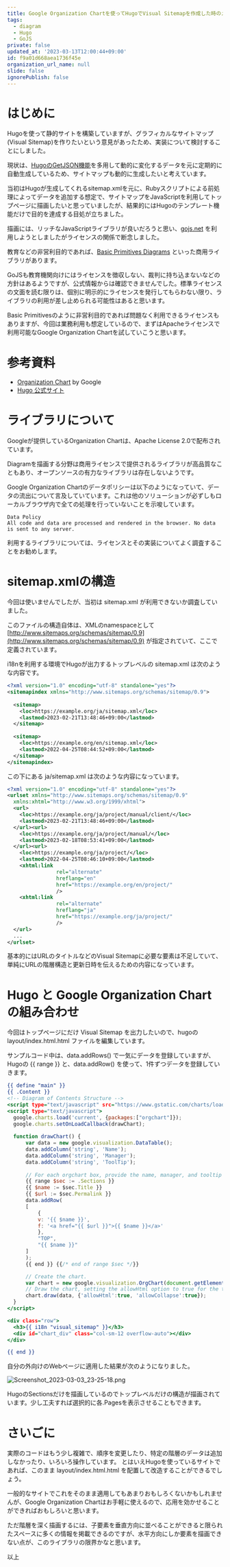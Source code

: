 ```yaml
---
title: Google Organization Chartを使ってHugoでVisual Sitemapを作成した時のメモ
tags:
  - diagram
  - Hugo
  - GoJS
private: false
updated_at: '2023-03-13T12:00:44+09:00'
id: f9a01d668aea1736f45e
organization_url_name: null
slide: false
ignorePublish: false
---
```

# はじめに

Hugoを使って静的サイトを構築していますが、グラフィカルなサイトマップ(Visual Sitemap)を作りたいという意見があったため、実装について検討することにしました。

現状は、[HugoのGetJSON機能](https://gohugo.io/templates/data-templates/#get-remote-data)を多用して動的に変化するデータを元に定期的に自動生成しているため、サイトマップも動的に生成したいと考えています。

当初はHugoが生成してくれるsitemap.xmlを元に、Rubyスクリプトによる前処理によってデータを追加する想定で、サイトマップをJavaScriptを利用してトップページに描画したいと思っていましたが、結果的にはHugoのテンプレート機能だけで目的を達成する目処が立ちました。

描画には、リッチなJavaScriptライブラリが良いだろうと思い、[gojs.net](https://gojs.net/) を利用しようとしましたがライセンスの関係で断念しました。

教育などの非営利目的であれば、[Basic Primitives Diagrams](https://www.basicprimitives.com/) といった商用ライブラリがあります。

GoJSも教育機関向けにはライセンスを徴収しない、裁判に持ち込まないなどの方針はあるようですが、公式情報からは確認できませんでした。標準ライセンスの文面を読む限りは、個別に明示的にライセンスを発行してもらわない限り、ライブラリの利用が差し止められる可能性はあると思います。

Basic Primitivesのように非営利目的であれば問題なく利用できるライセンスもありますが、今回は業務利用も想定しているので、まずはApacheライセンスで利用可能なGoogle Organization Chartを試していこうと思います。

# 参考資料

* [Organization Chart](https://developers.google.com/chart/interactive/docs/gallery/orgchart) by Google
* [Hugo 公式サイト](https://gohugo.io/) 

# ライブラリについて

Googleが提供しているOrganization Chartは、Apache License 2.0で配布されています。

Diagramを描画する分野は商用ライセンスで提供されるライブラリが高品質なこともあり、オープンソースの有力なライブラリは存在しないようです。

Google Organization Chartのデータポリシーは以下のようになっていて、データの流出について言及していています。これは他のソリューションが必ずしもローカルブラウザ内で全ての処理を行っていないことを示唆しています。

```text:OrgChartのデータポリシー
Data Policy
All code and data are processed and rendered in the browser. No data is sent to any server.
```

利用するライブラリについては、ライセンスとその実装についてよく調査することをお勧めします。

# sitemap.xmlの構造

今回は使いませんでしたが、当初は sitemap.xml が利用できないか調査していました。

このファイルの構造自体は、XMLのnamespaceとして [http://www.sitemaps.org/schemas/sitemap/0.9](http://www.sitemaps.org/schemas/sitemap/0.9) が指定されていて、ここで定義されています。

i18nを利用する環境でHugoが出力するトップレベルの sitemap.xml は次のような内容です。

```xml:第一階層のsitemap.xml
<?xml version="1.0" encoding="utf-8" standalone="yes"?>
<sitemapindex xmlns="http://www.sitemaps.org/schemas/sitemap/0.9">
  
  <sitemap>
    <loc>https://example.org/ja/sitemap.xml</loc>
    <lastmod>2023-02-21T13:48:46+09:00</lastmod>
  </sitemap>
  
  <sitemap>
    <loc>https://example.org/en/sitemap.xml</loc>
    <lastmod>2022-04-25T08:44:52+09:00</lastmod>
  </sitemap>
</sitemapindex>
```

この下にある ja/sitemap.xml は次のような内容になっています。

```xml:ja/sitemap.xml
<?xml version="1.0" encoding="utf-8" standalone="yes"?>
<urlset xmlns="http://www.sitemaps.org/schemas/sitemap/0.9"
  xmlns:xhtml="http://www.w3.org/1999/xhtml">
  <url>
    <loc>https://example.org/ja/project/manual/client/</loc>
    <lastmod>2023-02-21T13:48:46+09:00</lastmod>
  </url><url>
    <loc>https://example.org/ja/project/manual/</loc>
    <lastmod>2023-02-18T08:53:41+09:00</lastmod>
  </url><url>
    <loc>https://example.org/ja/project/</loc>
    <lastmod>2022-04-25T08:46:10+09:00</lastmod>
    <xhtml:link
                rel="alternate"
                hreflang="en"
                href="https://example.org/en/project/"
                />
    <xhtml:link
                rel="alternate"
                hreflang="ja"
                href="https://example.org/ja/project/"
                />
  </url>
  ...
</urlset>
```

基本的にはURLのタイトルなどのVisual Sitemapに必要な要素は不足していて、単純にURLの階層構造と更新日時を伝えるための内容になっています。

# Hugo と Google Organization Chart の組み合わせ

今回はトップページにだけ Visual Sitemap を出力したいので、hugoの layout/index.html.html ファイルを編集しています。

サンプルコード中は、data.addRows() で一気にデータを登録していますが、Hugoの {{ range }} と、data.addRow() を使って、1件ずつデータを登録していきます。

```html:layout/index.html.html
{{ define "main" }}
{{ .Content }}
<!-- Diagram of Contents Structure -->
<script type="text/javascript" src="https://www.gstatic.com/charts/loader.js"></script>
<script type="text/javascript">
  google.charts.load('current', {packages:["orgchart"]});
  google.charts.setOnLoadCallback(drawChart);
  
  function drawChart() {
      var data = new google.visualization.DataTable();
      data.addColumn('string', 'Name');
      data.addColumn('string', 'Manager');
      data.addColumn('string', 'ToolTip');
      
      // For each orgchart box, provide the name, manager, and tooltip to show.
      {{ range $sec := .Sections }}
      {{ $name := $sec.Title }}
      {{ $url := $sec.Permalink }}
      data.addRow(
	  [
	      {
		  v: '{{ $name }}',
		  f: '<a href="{{ $url }}">{{ $name }}</a>'		  
	      },
	      "TOP",
	      "{{ $name }}"
	  ]
      );
      {{ end }} {{/* end of range $sec */}}

      // Create the chart.
      var chart = new google.visualization.OrgChart(document.getElementById('chart_div'));
      // Draw the chart, setting the allowHtml option to true for the tooltips.
      chart.draw(data, {'allowHtml':true, 'allowCollapse':true});
  }
</script>

<div class="row">
  <h3>{{ i18n "visual_sitemap" }}</h3>
  <div id="chart_div" class="col-sm-12 overflow-auto"></div>
</div>

{{ end }}
```

自分の外向けのWebページに適用した結果が次のようになりました。

![Screenshot_2023-03-03_23-25-18.png](https://qiita-image-store.s3.ap-northeast-1.amazonaws.com/0/78296/ce2f6083-1502-2353-9043-aac9307c87ce.png)

HugoのSectionsだけを描画しているのでトップレベルだけの構造が描画されています。少し工夫すれば選択的に各.Pagesを表示させることもできます。

# さいごに

実際のコードはもう少し複雑で、順序を変更したり、特定の階層のデータは追加しなかったり、いろいろ操作しています。
とはいえHugoを使っているサイトであれば、このまま layout/index.html.html を配置して改造することができるでしょう。

一般的なサイトでこれをそのまま適用してもあまりおもしろくないかもしれませんが、Google Organization Chartはお手軽に使えるので、応用を効かせることができればおもしろいと思います。

ただ階層を深く描画するには、子要素を垂直方向に並べることができると限られたスペースに多くの情報を掲載できるのですが、水平方向にしか要素を描画できない点が、このライブラリの限界かなと思います。

以上
